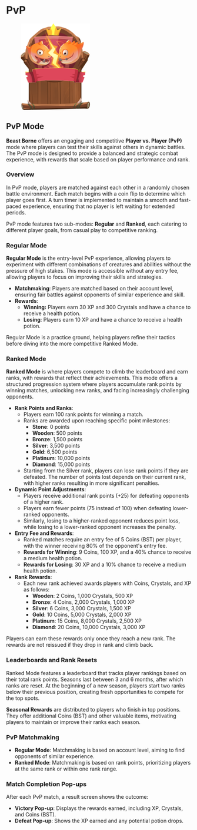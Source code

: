 # PvP

<figure><img src="../.gitbook/assets/Pvp.png" alt="" width="188"><figcaption></figcaption></figure>

## PvP Mode

**Beast Borne** offers an engaging and competitive **Player vs. Player (PvP)** mode where players can test their skills against others in dynamic battles. The PvP mode is designed to provide a balanced and strategic combat experience, with rewards that scale based on player performance and rank.

### **Overview**

In PvP mode, players are matched against each other in a randomly chosen battle environment. Each match begins with a coin flip to determine which player goes first. A turn timer is implemented to maintain a smooth and fast-paced experience, ensuring that no player is left waiting for extended periods.

PvP mode features two sub-modes: **Regular** and **Ranked**, each catering to different player goals, from casual play to competitive ranking.

### **Regular Mode**

**Regular Mode** is the entry-level PvP experience, allowing players to experiment with different combinations of creatures and abilities without the pressure of high stakes. This mode is accessible without any entry fee, allowing players to focus on improving their skills and strategies.

* **Matchmaking**: Players are matched based on their account level, ensuring fair battles against opponents of similar experience and skill.
* **Rewards**:
  * **Winning:** Players earn 30 XP and 300 Crystals and have a chance to receive a health potion.
  * **Losing**: Players earn 10 XP and have a chance to receive a health potion.

Regular Mode is a practice ground, helping players refine their tactics before diving into the more competitive Ranked Mode.

### **Ranked Mode**

**Ranked Mode** is where players compete to climb the leaderboard and earn ranks, with rewards that reflect their achievements. This mode offers a structured progression system where players accumulate rank points by winning matches, unlocking new ranks, and facing increasingly challenging opponents.

* **Rank Points and Ranks**:
  * Players earn 100 rank points for winning a match.
  * Ranks are awarded upon reaching specific point milestones:
    * **Stone**: 0 points
    * **Wooden**: 500 points
    * **Bronze**: 1,500 points
    * **Silver**: 3,500 points
    * **Gold**: 6,500 points
    * **Platinum**: 10,000 points
    * **Diamond**: 15,000 points
  * Starting from the Silver rank, players can lose rank points if they are defeated. The number of points lost depends on their current rank, with higher ranks resulting in more significant penalties.
* **Dynamic Point Adjustments**:
  * Players receive additional rank points (+25) for defeating opponents of a higher rank.
  * Players earn fewer points (75 instead of 100) when defeating lower-ranked opponents.
  * Similarly, losing to a higher-ranked opponent reduces point loss, while losing to a lower-ranked opponent increases the penalty.
* **Entry Fee and Rewards**:
  * Ranked matches require an entry fee of 5 Coins (BST) per player, with the winner receiving 80% of the opponent's entry fee.
  * **Rewards for Winning**: 9 Coins, 100 XP, and a 40% chance to receive a medium health potion.
  * **Rewards for Losing**: 30 XP and a 10% chance to receive a medium health potion.
* **Rank Rewards**:
  * Each new rank achieved awards players with Coins, Crystals, and XP as follows:
    * **Wooden**: 2 Coins, 1,000 Crystals, 500 XP
    * **Bronze**: 4 Coins, 2,000 Crystals, 1,000 XP
    * **Silver**: 6 Coins, 3,000 Crystals, 1,500 XP
    * **Gold**: 10 Coins, 5,000 Crystals, 2,000 XP
    * **Platinum**: 15 Coins, 8,000 Crystals, 2,500 XP
    * **Diamond**: 20 Coins, 10,000 Crystals, 3,000 XP

Players can earn these rewards only once they reach a new rank. The rewards are not reissued if they drop in rank and climb back.

### **Leaderboards and Rank Resets**

Ranked Mode features a leaderboard that tracks player rankings based on their total rank points. Seasons last between 3 and 6 months, after which ranks are reset. At the beginning of a new season, players start two ranks below their previous position, creating fresh opportunities to compete for the top spots.

**Seasonal Rewards** are distributed to players who finish in top positions. They offer additional Coins (BST) and other valuable items, motivating players to maintain or improve their ranks each season.

### **PvP Matchmaking**

* **Regular Mode**: Matchmaking is based on account level, aiming to find opponents of similar experience.
* **Ranked Mode**: Matchmaking is based on rank points, prioritizing players at the same rank or within one rank range.

### **Match Completion Pop-ups**

After each PvP match, a result screen shows the outcome:

* **Victory Pop-up**: Displays the rewards earned, including XP, Crystals, and Coins (BST).
* **Defeat Pop-up**: Shows the XP earned and any potential potion drops.
